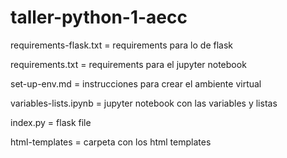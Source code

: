 # taller-python-1-aecc

requirements-flask.txt = requirements para lo de flask


requirements.txt = requirements para el jupyter notebook


set-up-env.md = instrucciones para crear el ambiente virtual


variables-lists.ipynb = jupyter notebook con las variables y listas


index.py = flask file


html-templates = carpeta con los html templates
